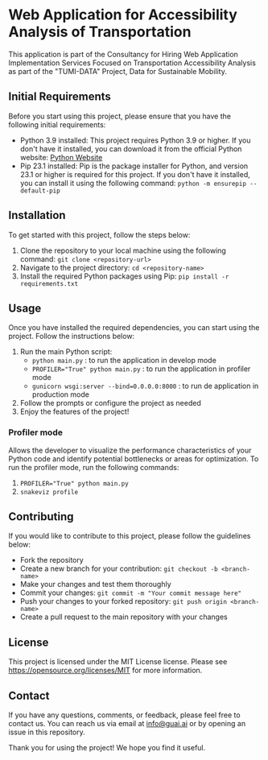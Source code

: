 # Web Application for Accessibility Analysis of Transportation

This application is part of the Consultancy for Hiring Web Application Implementation Services Focused on Transportation Accessibility Analysis as part of the "TUMI-DATA" Project, Data for Sustainable Mobility.

## Initial Requirements

Before you start using this project, please ensure that you have the following initial requirements:

- Python 3.9 installed: This project requires Python 3.9 or higher. If you don't have it installed, you can download it from the official Python website: [Python Website](https://www.python.org/downloads/)
- Pip 23.1 installed: Pip is the package installer for Python, and version 23.1 or higher is required for this project. If you don't have it installed, you can install it using the following command: `python -m ensurepip --default-pip`

## Installation

To get started with this project, follow the steps below:

1. Clone the repository to your local machine using the following command: `git clone <repository-url>`
2. Navigate to the project directory: `cd <repository-name>`
3. Install the required Python packages using Pip: `pip install -r requirements.txt`

## Usage

Once you have installed the required dependencies, you can start using the project. Follow the instructions below:

1. Run the main Python script: 
    * `python main.py` : to run the application in develop mode
    * `PROFILER="True" python main.py` : to run the application in profiler mode
    * `gunicorn wsgi:server --bind=0.0.0.0:8000` : to run de application in production mode
2. Follow the prompts or configure the project as needed
3. Enjoy the features of the project!

### Profiler mode
Allows the developer to visualize the performance characteristics of your Python code and identify potential bottlenecks or areas for optimization. To run the profiler mode, run the following commands: 
1. `PROFILER="True" python main.py`
2. `snakeviz profile`

## Contributing

If you would like to contribute to this project, please follow the guidelines below:

- Fork the repository
- Create a new branch for your contribution: `git checkout -b <branch-name>`
- Make your changes and test them thoroughly
- Commit your changes: `git commit -m "Your commit message here"`
- Push your changes to your forked repository: `git push origin <branch-name>`
- Create a pull request to the main repository with your changes

## License

This project is licensed under the MIT License license. Please see https://opensource.org/licenses/MIT for more information.

## Contact

If you have any questions, comments, or feedback, please feel free to contact us. You can reach us via email at info@guai.ai or by opening an issue in this repository.

Thank you for using the project! We hope you find it useful.